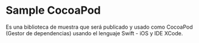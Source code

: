 # Sample CocoaPod
Es una biblioteca de muestra que será publicado y usado como CocoaPod (Gestor de dependencias) usando el lenguaje Swift - iOS y IDE XCode.
